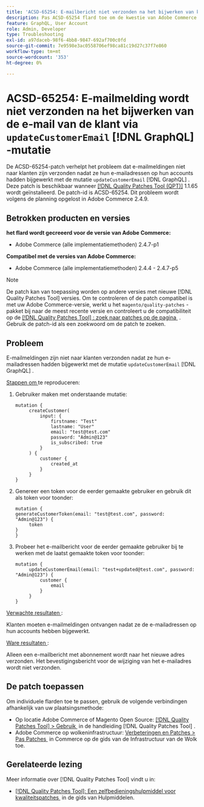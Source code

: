 ```yaml
---
title: 'ACSD-65254: E-mailbericht niet verzonden na het bijwerken van klantene-mail via updateCustomerEmail  [!DNL GraphQL]  mutatie'
description: Pas ACSD-65254 flard toe om de kwestie van Adobe Commerce te bevestigen waar de e-mailberichten niet werden verzonden naar klanten na met succes hun e-mailadressen op hun rekeningen gebruikend updateCustomerEmail  [!DNL GraphQL]  mutatie.
feature: GraphQL, User Account
role: Admin, Developer
type: Troubleshooting
exl-id: a97daceb-98f6-4bb8-9847-692af700c0fd
source-git-commit: 7e9598e3ac0558706ef98ca81c19d27c37f7e860
workflow-type: tm+mt
source-wordcount: '353'
ht-degree: 0%

---
```


# ACSD-65254: E-mailmelding wordt niet verzonden na het bijwerken van de e-mail van de klant via `updateCustomerEmail` [!DNL GraphQL] -mutatie

De ACSD-65254-patch verhelpt het probleem dat e-mailmeldingen niet naar klanten zijn verzonden nadat ze hun e-mailadressen op hun accounts hadden bijgewerkt met de mutatie `updateCustomerEmail` [!DNL GraphQL] . Deze patch is beschikbaar wanneer [[!DNL Quality Patches Tool (QPT)]](/help/tools/quality-patches-tool/quality-patches-tool-to-self-serve-quality-patches.md) 1.1.65 wordt geïnstalleerd. De patch-id is ACSD-65254. Dit probleem wordt volgens de planning opgelost in Adobe Commerce 2.4.9.

## Betrokken producten en versies

**het flard wordt gecreeerd voor de versie van Adobe Commerce:**

* Adobe Commerce (alle implementatiemethoden) 2.4.7-p1

**Compatibel met de versies van Adobe Commerce:**

* Adobe Commerce (alle implementatiemethoden) 2.4.4 - 2.4.7-p5

>[!NOTE]
>
>De patch kan van toepassing worden op andere versies met nieuwe [!DNL Quality Patches Tool] versies. Om te controleren of de patch compatibel is met uw Adobe Commerce-versie, werkt u het `magento/quality-patches` -pakket bij naar de meest recente versie en controleert u de compatibiliteit op de [[!DNL Quality Patches Tool] : zoek naar patches op de pagina &#x200B;](https://experienceleague.adobe.com/tools/commerce-quality-patches/index.html?lang=nl-NL) . Gebruik de patch-id als een zoekwoord om de patch te zoeken.

## Probleem

E-mailmeldingen zijn niet naar klanten verzonden nadat ze hun e-mailadressen hadden bijgewerkt met de mutatie `updateCustomerEmail` [!DNL GraphQL] .

<u> Stappen om </u> te reproduceren:

1. Gebruiker maken met onderstaande mutatie:

   ```
   mutation {
   	    createCustomer(
   		    input: {
   			    firstname: "Test"
   			    lastname: "User"
   			    email: "test@test.com"
   			    password: "Admin@123"
   			    is_subscribed: true
   		    }
   	    ) {
   		    customer {
   			    created_at
   		    }
   	    }
   }
   ```

1. Genereer een token voor de eerder gemaakte gebruiker en gebruik dit als token voor toonder:

   ```
   mutation {
   generateCustomerToken(email: "test@test.com", password: "Admin@123") {
   	    token
   }
   }
   ```

1. Probeer het e-mailbericht voor de eerder gemaakte gebruiker bij te werken met de laatst gemaakte token voor toonder:

   ```
   mutation {
   	    updateCustomerEmail(email: "test+updated@test.com", password: "Admin@123") {
   		    customer {
   			    email
   		    }
   	    }
   }
   ```

<u> Verwachte resultaten </u>:

Klanten moeten e-mailmeldingen ontvangen nadat ze de e-mailadressen op hun accounts hebben bijgewerkt.

<u> Ware resultaten </u>:

Alleen een e-mailbericht met abonnement wordt naar het nieuwe adres verzonden. Het bevestigingsbericht voor de wijziging van het e-mailadres wordt niet verzonden.

## De patch toepassen

Om individuele flarden toe te passen, gebruik de volgende verbindingen afhankelijk van uw plaatsingsmethode:

* Op locatie Adobe Commerce of Magento Open Source: [[!DNL Quality Patches Tool] > Gebruik &#x200B;](/help/tools/quality-patches-tool/usage.md) in de handleiding [!DNL Quality Patches Tool] .
* Adobe Commerce op wolkeninfrastructuur: [&#x200B; Verbeteringen en Patches > Pas Patches &#x200B;](https://experienceleague.adobe.com/docs/commerce-cloud-service/user-guide/develop/upgrade/apply-patches.html?lang=nl-NL) in Commerce op de gids van de Infrastructuur van de Wolk toe.

## Gerelateerde lezing

Meer informatie over [!DNL Quality Patches Tool] vindt u in:

* [[!DNL Quality Patches Tool]: Een zelfbedieningshulpmiddel voor kwaliteitspatches &#x200B;](/help/tools/quality-patches-tool/quality-patches-tool-to-self-serve-quality-patches.md) in de gids van Hulpmiddelen.
